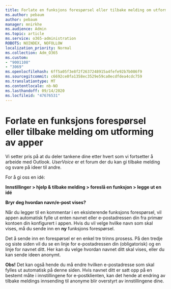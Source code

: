 ```yaml
---
title: Forlate en funksjons forespørsel eller tilbake melding om utforming av apper
ms.author: pebaum
author: pebaum
manager: mnirkhe
ms.audience: Admin
ms.topic: article
ms.service: o365-administration
ROBOTS: NOINDEX, NOFOLLOW
localization_priority: Normal
ms.collection: Adm_O365
ms.custom:
- "9001108"
- "3069"
ms.openlocfilehash: 6ff5a05f3e8f2f2637248915a4fefe92b7b086f9
ms.sourcegitcommit: c6692ce0fa1358ec3529e59ca0ecdfdea4cdc759
ms.translationtype: MT
ms.contentlocale: nb-NO
ms.lasthandoff: 09/14/2020
ms.locfileid: "47676531"
---
```

# <a name="leave-a-feature-request-or-feedback-on-app-design"></a>Forlate en funksjons forespørsel eller tilbake melding om utforming av apper

Vi setter pris på at du deler tankene dine etter hvert som vi fortsetter å arbeide med Outlook. *UserVoice* er et forum der du kan gi tilbake melding og svare på ideer til andre.  

For å gi oss en idé: 

**Innstillinger > hjelp & tilbake melding > foreslå en funksjon > legge ut en idé** 

**Bryr deg hvordan navn/e-post vises?**

Når du legger til en kommentar i en eksisterende funksjons forespørsel, vil appen automatisk fylle ut enten navnet eller e-postadressen din fra primær kontoen din konfigurert i appen. Hvis du vil velge hvilke navn som skal vises, må du sende inn en **ny** funksjons forespørsel. 

Det å sende inn en forespørsel er en enkel tre trinns prosess. På den tredje og siste siden vil du se en linje for e-postadressen din (obligatorisk) og en linje for navnet ditt. Her kan du velge hvordan navnet ditt skal vises, eller du kan sende ideen anonymt. 

**Obs!** Det kan også hende du må endre hvilken e-postadresse som skal fylles ut automatisk på denne siden. Hvis navnet ditt er satt opp på en bestemt måte i innstillingene for e-postklienten, kan det hende at endring av tilbake meldings innsending til anonyme blir overstyrt av innstillingene dine. 
